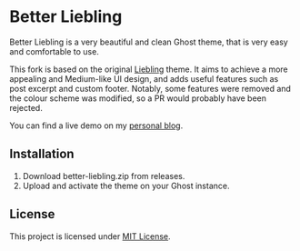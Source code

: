 # Better Liebling

Better Liebling is a very beautiful and clean Ghost theme, that is very easy and comfortable to use.

This fork is based on the original [Liebling](https://github.com/eddiesigner/liebling) theme. It aims to achieve a more appealing and Medium-like UI design, and adds useful features such as post excerpt and custom footer. Notably, some features were removed and the colour scheme was modified, so a PR would probably have been rejected.

You can find a live demo on my [personal blog](https://blog.chamburr.com).

## Installation

1. Download better-liebling.zip from releases.
2. Upload and activate the theme on your Ghost instance.

## License

This project is licensed under [MIT License](LICENSE).

